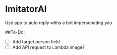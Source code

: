 # ImitatorAI
Use app to auto reply withs a bot impersonating you

##To-Do:
- [ ] Add target person field
- [ ] Add API request to Lambda image?
